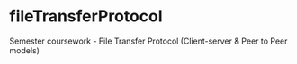 # fileTransferProtocol
Semester coursework - File Transfer Protocol (Client-server &amp; Peer to Peer models)
